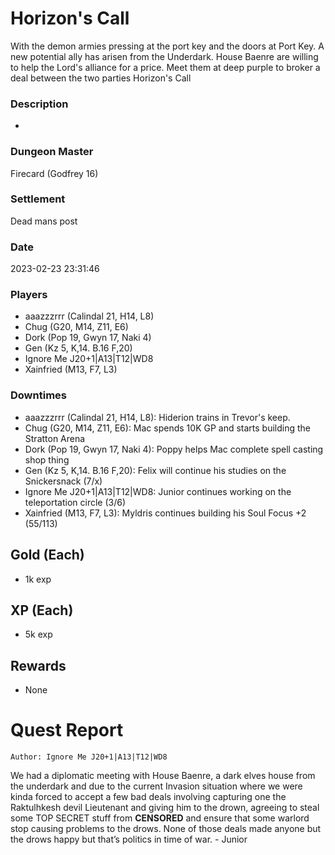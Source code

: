 # Horizon's Call
With the demon armies pressing at the port key and the doors at Port Key. A new potential ally has arisen from the Underdark. House Baenre are willing to help the Lord's alliance for a price. Meet them at deep purple to broker a deal between the two parties Horizon's Call
### Description
-
### Dungeon Master
Firecard (Godfrey 16)
### Settlement
Dead mans post
### Date
2023-02-23 23:31:46
### Players
* aaazzzrrr (Calindal 21, H14, L8)
* Chug (G20, M14, Z11, E6)
* Dork (Pop 19, Gwyn 17, Naki 4)
* Gen (Kz 5, K,14. B.16 F,20)
* Ignore Me J20+1|A13|T12|WD8
* Xainfried (M13, F7, L3)
### Downtimes
* aaazzzrrr (Calindal 21, H14, L8): Hiderion trains in Trevor's keep.
* Chug (G20, M14, Z11, E6): Mac spends 10K GP and starts building the Stratton Arena
* Dork (Pop 19, Gwyn 17, Naki 4): Poppy helps Mac complete spell casting shop thing
* Gen (Kz 5, K,14. B.16 F,20): Felix will continue his studies on the Snickersnack (7/x)
* Ignore Me J20+1|A13|T12|WD8: Junior continues working on the teleportation circle (3/6)
* Xainfried (M13, F7, L3): Myldris continues building his Soul Focus +2 (55/113)
## Gold (Each)
* 1k exp
## XP (Each)
* 5k exp
## Rewards
* None
# Quest Report
`Author: Ignore Me J20+1|A13|T12|WD8`


We had a diplomatic meeting with House Baenre, a dark elves house from the underdark and due to the current Invasion situation where we were kinda forced to accept a few bad deals involving capturing one the Raktulhkesh devil Lieutenant and giving him to the drown, agreeing to steal some TOP SECRET stuff from **CENSORED** and ensure that some warlord stop causing problems to the drows. None of those deals made anyone but the drows happy but that’s politics in time of war. - Junior